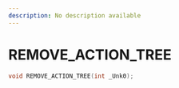 ```yaml
---
description: No description available 
---
```


# REMOVE_ACTION_TREE

```cpp
void REMOVE_ACTION_TREE(int _Unk0);
```